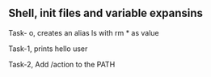 ## Shell, init  files and variable expansins
Task- o, creates an alias ls with rm * as value

Task-1, prints hello user   

Task-2, Add /action to the PATH
